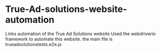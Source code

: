 # True-Ad-solutions-website-automation
Links automation of the True Ad Solutions website
Used the webdriverio framework to automate this website.
the main file is trueadsolutionstests.e2e.js

